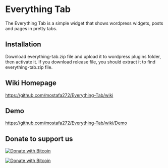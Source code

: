 # Everything Tab

The Everything Tab is a simple widget that shows wordpress widgets, posts and pages in pretty tabs.

## Installation                            
Download everything-tab.zip file and upload it to wordpress plugins folder, then activate it. If you download release file, you should extract it to find everything-tab.zip file.

## Wiki Homepage                    

https://github.com/mostafa272/Everything-Tab/wiki

## Demo                        

https://github.com/mostafa272/Everything-Tab/wiki/Demo


## Donate to support us                                     
                                                                   
[![Donate with Bitcoin](https://en.cryptobadges.io/badge/small/16f1DStB3YG3R4BMTa1zGYRxN9i7FAqtUX)](https://en.cryptobadges.io/donate/16f1DStB3YG3R4BMTa1zGYRxN9i7FAqtUX)
                                                   
[![Donate with Bitcoin](https://en.cryptobadges.io/badge/big/16f1DStB3YG3R4BMTa1zGYRxN9i7FAqtUX)](https://en.cryptobadges.io/donate/16f1DStB3YG3R4BMTa1zGYRxN9i7FAqtUX)                                                                          
      
